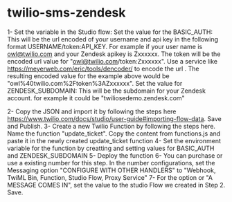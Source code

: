 # twilio-sms-zendesk
1- Set the variable in the Studio flow:
 Set the value for the BASIC_AUTH: This will be the url encoded of your username and api key in the following format USERNAME/token:API_KEY. For example if your user name is owl@twilio.com and your Zendesk apikey is Zxxxxxx. The token will be the encoded url value for "owl@twilio.com/token:Zxxxxxx". Use a service like https://meyerweb.com/eric/tools/dencoder/ to encode the url . The resulting encoded value for the example above would be "owl%40twilio.com%2Ftoken%3AZxxxxxx".
 Set the value for ZENDESK_SUBDOMAIN: This will be the subdomain for your Zendesk account. for example it could be "twiliosedemo.zendesk.com"

2- Copy the JSON and import it by following the steps here https://www.twilio.com/docs/studio/user-guide#importing-flow-data. Save and Publish.
3- Create a new Twilio Function by following the steps here. Name the function "update_ticket". Copy the content from functions.js and paste it in the newly created update_ticket function
4- Set the environment variable for the function by creatting and setting values for BASIC_AUTH and ZENDESK_SUBDOMAIN 
5- Deploy the function
6- You can purchase or use a existing number for this step. In the number configurations, set the Messaging option "CONFIGURE WITH OTHER HANDLERS" to "Webhook, TwiML Bin, Function, Studio Flow, Proxy Service"
7- For the option or "A MESSAGE COMES IN", set the value to the studio Flow we created in Step 2.
Save.

